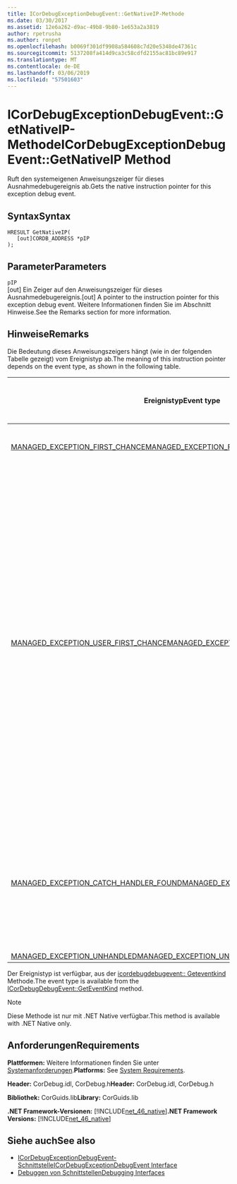 ```yaml
---
title: ICorDebugExceptionDebugEvent::GetNativeIP-Methode
ms.date: 03/30/2017
ms.assetid: 12e6a262-d9ac-49b8-9b80-1e653a2a3819
author: rpetrusha
ms.author: ronpet
ms.openlocfilehash: b0069f301df9908a584608c7d20e5348de47361c
ms.sourcegitcommit: 5137208fa414d9ca3c58cdfd2155ac81bc89e917
ms.translationtype: MT
ms.contentlocale: de-DE
ms.lasthandoff: 03/06/2019
ms.locfileid: "57501603"
---
```

# <a name="icordebugexceptiondebugeventgetnativeip-method"></a><span data-ttu-id="061df-102">ICorDebugExceptionDebugEvent::GetNativeIP-Methode</span><span class="sxs-lookup"><span data-stu-id="061df-102">ICorDebugExceptionDebugEvent::GetNativeIP Method</span></span>
<span data-ttu-id="061df-103">Ruft den systemeigenen Anweisungszeiger für dieses Ausnahmedebugereignis ab.</span><span class="sxs-lookup"><span data-stu-id="061df-103">Gets the native instruction pointer for this exception debug event.</span></span>  
  
## <a name="syntax"></a><span data-ttu-id="061df-104">Syntax</span><span class="sxs-lookup"><span data-stu-id="061df-104">Syntax</span></span>  
  
```  
HRESULT GetNativeIP(  
   [out]CORDB_ADDRESS *pIP  
);  
```  
  
## <a name="parameters"></a><span data-ttu-id="061df-105">Parameter</span><span class="sxs-lookup"><span data-stu-id="061df-105">Parameters</span></span>  
 `pIP`  
 <span data-ttu-id="061df-106">[out] Ein Zeiger auf den Anweisungszeiger für dieses Ausnahmedebugereignis.</span><span class="sxs-lookup"><span data-stu-id="061df-106">[out] A pointer to the instruction pointer for this exception debug event.</span></span> <span data-ttu-id="061df-107">Weitere Informationen finden Sie im Abschnitt Hinweise.</span><span class="sxs-lookup"><span data-stu-id="061df-107">See the Remarks section for more information.</span></span>  
  
## <a name="remarks"></a><span data-ttu-id="061df-108">Hinweise</span><span class="sxs-lookup"><span data-stu-id="061df-108">Remarks</span></span>  
 <span data-ttu-id="061df-109">Die Bedeutung dieses Anweisungszeigers hängt (wie in der folgenden Tabelle gezeigt) vom Ereignistyp ab.</span><span class="sxs-lookup"><span data-stu-id="061df-109">The meaning of this instruction pointer depends on the event type, as shown in the following table.</span></span>  
  
|<span data-ttu-id="061df-110">Ereignistyp</span><span class="sxs-lookup"><span data-stu-id="061df-110">Event type</span></span>|<span data-ttu-id="061df-111">Bedeutung des `pStackPointer`-Werts</span><span class="sxs-lookup"><span data-stu-id="061df-111">Meaning of `pStackPointer` value</span></span>|  
|----------------|--------------------------------------|  
|[<span data-ttu-id="061df-112">MANAGED_EXCEPTION_FIRST_CHANCE</span><span class="sxs-lookup"><span data-stu-id="061df-112">MANAGED_EXCEPTION_FIRST_CHANCE</span></span>](../../../../docs/framework/unmanaged-api/debugging/cordebugrecordformat-enumeration.md)|<span data-ttu-id="061df-113">Die Adresse der fehlerhaften Anweisung.</span><span class="sxs-lookup"><span data-stu-id="061df-113">The address of the faulting instruction.</span></span>|  
|[<span data-ttu-id="061df-114">MANAGED_EXCEPTION_USER_FIRST_CHANCE</span><span class="sxs-lookup"><span data-stu-id="061df-114">MANAGED_EXCEPTION_USER_FIRST_CHANCE</span></span>](../../../../docs/framework/unmanaged-api/debugging/cordebugrecordformat-enumeration.md)|<span data-ttu-id="061df-115">Die Codeadresse im Frame angegeben wird, durch die [GetStackPointer](../../../../docs/framework/unmanaged-api/debugging/icordebugexceptiondebugevent-getstackpointer-method.md) Methode, in dem die Ausführung fortgesetzt würde, wenn keine Ausnahme ausgelöst worden wäre.</span><span class="sxs-lookup"><span data-stu-id="061df-115">The code address in the frame indicated by the [GetStackPointer](../../../../docs/framework/unmanaged-api/debugging/icordebugexceptiondebugevent-getstackpointer-method.md) method where execution would resume if no exception had been raised.</span></span> <span data-ttu-id="061df-116">Die Ausnahme kann ggf. bewirken, dass anderer Code (z. B. der Catch-Block einer nicht verursachen eine `try/catch/finally`-Klausel) in diesem Frame ausgeführt wird.</span><span class="sxs-lookup"><span data-stu-id="061df-116">The exception may or may not cause different code, such as the catch block of a `try/catch/finally` clause, to be executed in this frame.</span></span>|  
|[<span data-ttu-id="061df-117">MANAGED_EXCEPTION_CATCH_HANDLER_FOUND</span><span class="sxs-lookup"><span data-stu-id="061df-117">MANAGED_EXCEPTION_CATCH_HANDLER_FOUND</span></span>](../../../../docs/framework/unmanaged-api/debugging/cordebugrecordformat-enumeration.md)|<span data-ttu-id="061df-118">Der Codeadresse `catch` Handler Ausführung wird gestartet, in dem Frame, angegeben durch die [GetStackPointer](../../../../docs/framework/unmanaged-api/debugging/icordebugexceptiondebugevent-getstackpointer-method.md) Methode.</span><span class="sxs-lookup"><span data-stu-id="061df-118">The code address where `catch` handler execution will start in the frame indicated by the [GetStackPointer](../../../../docs/framework/unmanaged-api/debugging/icordebugexceptiondebugevent-getstackpointer-method.md) method.</span></span>|  
|[<span data-ttu-id="061df-119">MANAGED_EXCEPTION_UNHANDLED</span><span class="sxs-lookup"><span data-stu-id="061df-119">MANAGED_EXCEPTION_UNHANDLED</span></span>](../../../../docs/framework/unmanaged-api/debugging/cordebugrecordformat-enumeration.md)|<span data-ttu-id="061df-120">`pIP` ist 0.</span><span class="sxs-lookup"><span data-stu-id="061df-120">`pIP` is 0.</span></span>|  
  
 <span data-ttu-id="061df-121">Der Ereignistyp ist verfügbar, aus der [icordebugdebugevent:: Geteventkind](../../../../docs/framework/unmanaged-api/debugging/icordebugdebugevent-geteventkind-method.md) Methode.</span><span class="sxs-lookup"><span data-stu-id="061df-121">The event type is available from the [ICorDebugDebugEvent::GetEventKind](../../../../docs/framework/unmanaged-api/debugging/icordebugdebugevent-geteventkind-method.md) method.</span></span>  
  
> [!NOTE]
>  <span data-ttu-id="061df-122">Diese Methode ist nur mit .NET Native verfügbar.</span><span class="sxs-lookup"><span data-stu-id="061df-122">This method is available with .NET Native only.</span></span>  
  
## <a name="requirements"></a><span data-ttu-id="061df-123">Anforderungen</span><span class="sxs-lookup"><span data-stu-id="061df-123">Requirements</span></span>  
 <span data-ttu-id="061df-124">**Plattformen:** Weitere Informationen finden Sie unter [Systemanforderungen](../../../../docs/framework/get-started/system-requirements.md).</span><span class="sxs-lookup"><span data-stu-id="061df-124">**Platforms:** See [System Requirements](../../../../docs/framework/get-started/system-requirements.md).</span></span>  
  
 <span data-ttu-id="061df-125">**Header:** CorDebug.idl, CorDebug.h</span><span class="sxs-lookup"><span data-stu-id="061df-125">**Header:** CorDebug.idl, CorDebug.h</span></span>  
  
 <span data-ttu-id="061df-126">**Bibliothek:** CorGuids.lib</span><span class="sxs-lookup"><span data-stu-id="061df-126">**Library:** CorGuids.lib</span></span>  
  
 <span data-ttu-id="061df-127">**.NET Framework-Versionen:** [!INCLUDE[net_46_native](../../../../includes/net-46-native-md.md)]</span><span class="sxs-lookup"><span data-stu-id="061df-127">**.NET Framework Versions:** [!INCLUDE[net_46_native](../../../../includes/net-46-native-md.md)]</span></span>  
  
## <a name="see-also"></a><span data-ttu-id="061df-128">Siehe auch</span><span class="sxs-lookup"><span data-stu-id="061df-128">See also</span></span>
- [<span data-ttu-id="061df-129">ICorDebugExceptionDebugEvent-Schnittstelle</span><span class="sxs-lookup"><span data-stu-id="061df-129">ICorDebugExceptionDebugEvent Interface</span></span>](../../../../docs/framework/unmanaged-api/debugging/icordebugexceptiondebugevent-interface.md)
- [<span data-ttu-id="061df-130">Debuggen von Schnittstellen</span><span class="sxs-lookup"><span data-stu-id="061df-130">Debugging Interfaces</span></span>](../../../../docs/framework/unmanaged-api/debugging/debugging-interfaces.md)
